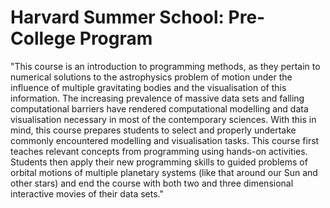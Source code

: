 # Harvard Summer School: Pre-College Program

"This course is an introduction to programming methods, as they pertain to numerical solutions to the astrophysics problem of motion under the influence of multiple gravitating bodies and the visualisation of this information. The increasing prevalence of massive data sets and falling computational barriers have rendered computational modelling and data visualisation necessary in most of the contemporary sciences. With this in mind, this course prepares students to select and properly undertake commonly encountered modelling and visualisation tasks. This course first teaches relevant concepts from programming using hands-on activities. Students then apply their new programming skills to guided problems of orbital motions of multiple planetary systems (like that around our Sun and other stars) and end the course with both two and three dimensional interactive movies of their data sets."
